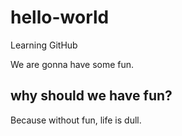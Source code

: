 # hello-world
Learning GitHub

We are gonna have some fun.

## why should we have fun?

Because without fun, life is dull.
